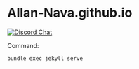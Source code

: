 # Allan-Nava.github.io
[![Discord Chat](https://img.shields.io/badge/Discord-Chat-important)](https://discord.gg/nMTKrRZ)


Command:

```
bundle exec jekyll serve
```

